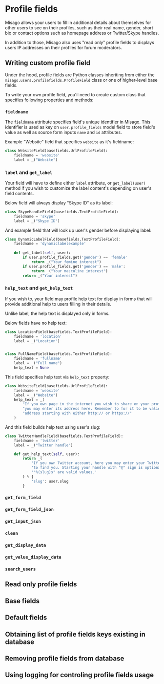 Profile fields
==============

Misago allows your users to fill in additional details about themselves for other users to see on their profiles, such as their real name, gender, short bio or contact options such as homepage address or Twitter/Skype handles.

In addition to those, Misago also uses "read only" profile fields to displays users IP addresses on their profiles for forum moderators.


## Writing custom profile field

Under the hood, profile fields are Python classes inheriting from either the `misago.users.profilefields.ProfileField` class or one of higher-level base fields.

To write your own profile field, you'll need to create custom class that specifies following properties and methods:


### `fieldname`

The `fieldname` attribute specifies field's unique identifier in Misago. This identifier is used as key on `user.profile_fields` model field to store field's value as well as source form inputs `name` and `id` attributes.

Example "Website" field that specifies `website` as it's fieldname:

```python
class WebsiteField(basefields.UrlProfileField):
    fieldname = 'website'
    label = _("Website")
```


### `label` and `get_label`

Your field will have to define either `label` attribute, or `get_label(user)` method if you wish to customize the label content's depending on user's field contents.

Below field will always display "Skype ID" as its label:

```python
class SkypeHandleField(basefields.TextProfileField):
    fieldname = 'skype'
    label = _("Skype ID")
```

And example field that will look up user's gender before displaying label:

```python
class DynamicLabelField(basefields.TextProfileField):
    fieldname = 'dynamiclabelexample'
    
    def get_label(self, user):
        if user.profile_fields.get('gender') == 'female'
            return _("Your femine interest")
        if user.profile_fields.get('gender') == 'male':
            return _("Your masculine interest")
        return _("Your interest")
```


### `help_text` and `get_help_text`

If you wish to, your field may profile help text for display in forms that will provide additional help to users filling in their details.

Unlike label, the help text is displayed only in forms.

Below fields have no help text:

```python
class LocationField(basefields.TextProfileField):
    fieldname = 'location'
    label = _("Location")


class FullNameField(basefields.TextProfileField):
    fieldname = 'fullname'
    label = _("Full name")
    help_text = None
```

This field specifies help text via `help_text` property:

```python
class WebsiteField(basefields.UrlProfileField):
    fieldname = 'website'
    label = _("Website")
    help_text = _(
        "If you own page in the internet you wish to share on your profile "
        "you may enter its address here. Remember to for it to be valid http "
        "address starting with either http:// or https://"
    )
```

And this field builds help text using user's slug:

```python
class TwitterHandleField(basefields.TextProfileField):
    fieldname = 'twitter'
    label = _("Twitter handle")

    def get_help_text(self, user):
        return _(
            'If you own Twitter account, here you may enter your Twitter handle for other users '
            'to find you. Starting your handle with "@" sign is optional. Either "@%(slug)s" or '
            '"%(slug)s" are valid values.'
        ) % {
            'slug': user.slug
        }
```


### `get_form_field`
### `get_form_field_json`
### `get_input_json`
### `clean`
### `get_display_data`
### `get_value_display_data`
### `search_users`


## Read only profile fields

## Base fields

## Default fields

## Obtaining list of profile fields keys existing in database

## Removing profile fields from database

## Using logging for controling profile fields usage